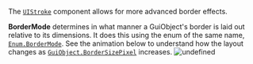 The [`UIStroke`](https://create.roblox.com/docs/reference/engine/classes/UIStroke) component allows for more advanced border effects.

**BorderMode** determines in what manner a GuiObject's border is laid out
relative to its dimensions. It does this using the enum of the same name,
[`Enum.BorderMode`](https://create.roblox.com/docs/reference/engine/enums/BorderMode). See the animation below to understand how the layout
changes as [`GuiObject.BorderSizePixel`](https://create.roblox.com/docs/reference/engine/classes/GuiObject#BorderSizePixel) increases.
![undefined](https://prod.docsiteassets.roblox.com/assets/legacy/BorderSizePixel-BorderMode.gif)